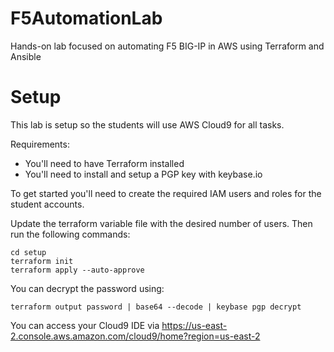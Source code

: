 # F5AutomationLab
Hands-on lab focused on automating F5 BIG-IP in AWS using Terraform and Ansible

# Setup
This lab is setup so the students will use AWS Cloud9 for all tasks.  

Requirements:
 - You'll need to have Terraform installed 
 - You'll need to install and setup a PGP key with keybase.io

To get started you'll need to create the required IAM users and roles for the student accounts.

Update the terraform variable file with the desired number of users.  Then run the following commands:
```
cd setup
terraform init
terraform apply --auto-approve
```
You can decrypt the password using:
```
terraform output password | base64 --decode | keybase pgp decrypt
```

You can access your Cloud9 IDE via https://us-east-2.console.aws.amazon.com/cloud9/home?region=us-east-2
